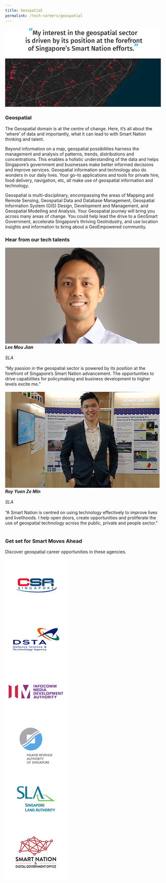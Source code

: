 ```yaml
---
title: Geospatial
permalink: /tech-careers/geospatial
---
```

![](/images/hero-geospatial.jpg)

### **Geospatial**

The Geospatial domain is at the centre of change. Here, it’s all about the ‘where’ of data and importantly, what it can lead to with Smart Nation thinking and talent.

Beyond information on a map, geospatial possibilities harness the management and analysis of patterns, trends, distributions and concentrations. This enables a holistic understanding of the data and helps Singapore’s government and businesses make better informed decisions and improve services. Geospatial information and technology also do wonders in our daily lives. Your go-to applications and tools for private hire, food delivery, navigation, etc, all make use of geospatial information and technology.

Geospatial is multi-disciplinary, encompassing the areas of Mapping and Remote Sensing, Geospatial Data and Database Management, Geospatial Information System (GIS) Design, Development and Management, and Geospatial Modelling and Analysis. Your Geospatial journey will bring you across many areas of change. You could help lead the drive to a GeoSmart Government, accelerate Singapore’s thriving GeoIndustry, and use location insights and information to bring about a GeoEmpowered community. 

### **Hear from our tech talents**

<div class="row-testimonial">
<div class="column-testimonial">
<img src="/images/lee-mou-jian.png" alt="Lee Mou Jian" title="Tech Talent" /><br><em><strong>Lee Mou Jian</strong><br><br>SLA
</em><br><br>“My passion in the geospatial sector is powered by its position at the forefront of Singapore’s Smart Nation advancement. The opportunities to drive capabilities for policymaking and business development to higher levels excite me.”<br><br></div>
	
<div class="column-testimonial">
<img src="/images/roy-yuen.png" alt="Roy Yuen" title="Tech Talent" /><br><em><strong>Roy Yuen Ze Min</strong><br> <br>SLA</em><br>
<br>“A Smart Nation is centred on using technology effectively to improve lives and livelihoods. I help open doors, create opportunities and proliferate the use of geospatial technology across the public, private and people sector.”<br><br></div>
	<div class="column-testimonial"></div>
</div>

### **Get set for Smart Moves Ahead**
Discover geospatial career opportunities in these agencies.

<div class="row-agencies">
<div class="column-agencies"><a href="https://www.csa.gov.sg/careers/overview" target="new"><img src="/images/logo-csa.png" alt="CSA" title="CSA"/></a></div>
<div class="column-agencies"><a href="https://careers.pageuppeople.com/845/cw/en/listing/" target="new"><img src="/images/logo-dsta.png" alt="DSTA" title="DSTA"/></a></div>
<div class="column-agencies"><a href="https://www.imda.gov.sg/Who-We-Are/careers" target="new"><img src="/images/logo-imda.png" alt="IMDA" title="IMDA"/></a></div>
<div class="column-agencies"><a href="https://www.iras.gov.sg/irashome/Careers/" target="new"><img src="/images/logo-iras.png" alt="IRAS" title="IRAS"/></a></div>
<div class="column-agencies"><a href="https://careers.pageuppeople.com/688/cwlive/en/filter/?=&search-keyword=&brand=singapore%20land%20authority&job-mail-subscribe-privacy=agree" target="new"><img src="/images/logo-sla.png" alt="SLA" title="SLA"/></a></div>
<div class="column-agencies"><a href="https://careers.pageuppeople.com/688/cwlive/en/filter/?=&search-keyword=smart%20nation&brand=smart%20nation%20and%20digital%20government%20office&job-mail-subscribe-privacy=agree" target="new"><img src="/images/logo-sndgo.png" alt="SNDGO" title="SNDGO"/></a></div> 
</div>